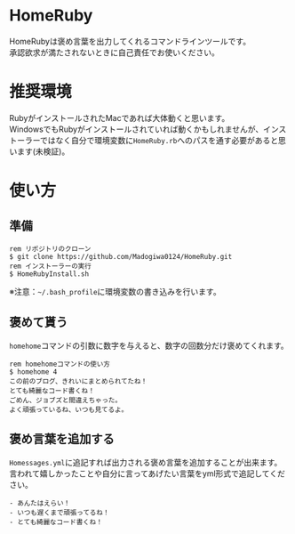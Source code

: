 # HomeRuby

HomeRubyは褒め言葉を出力してくれるコマンドラインツールです。  
承認欲求が満たされないときに自己責任でお使いください。  

# 推奨環境
RubyがインストールされたMacであれば大体動くと思います。  
WindowsでもRubyがインストールされていれば動くかもしれませんが、インストーラーではなく自分で環境変数に`HomeRuby.rb`へのパスを通す必要があると思います(未検証)。

# 使い方
## 準備
```
rem リポジトリのクローン
$ git clone https://github.com/Madogiwa0124/HomeRuby.git
rem インストーラーの実行
$ HomeRubyInstall.sh
```
※注意：`~/.bash_profile`に環境変数の書き込みを行います。

## 褒めて貰う
`homehome`コマンドの引数に数字を与えると、数字の回数分だけ褒めてくれます。  

```
rem homehomeコマンドの使い方
$ homehome 4
この前のブログ、きれいにまとめられてたね！
とても綺麗なコード書くね！
ごめん、ジョブズと間違えちゃった。
よく頑張っているね、いつも見てるよ。
```

## 褒め言葉を追加する
`Homessages.yml`に追記すれば出力される褒め言葉を追加することが出来ます。  
言われて嬉しかったことや自分に言ってあげたい言葉をyml形式で追記してください。

```
- あんたはえらい！
- いつも遅くまで頑張ってるね！
- とても綺麗なコード書くね！
```